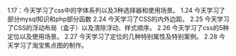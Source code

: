 1.17：今天学习了css中的字体系列以及3种选择器和使用场景。
1.24 今天学习了部分mysql知识和php部分函数
2.24 今天学习了CSS的内外边距。
2.25  今天学习了CSS的浮动布局（盒子）以及清除浮动、样式顺序。
2.26 今天学习了css的5种定位以及使用场景。
2.27 今天学习了定位的几种特别属性及特别案例。
2.28 今天学习了淘宝焦点图的制作。
